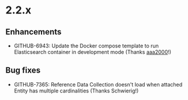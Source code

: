# 2.2.x

## Enhancements

- GITHUB-6943: Update the Docker compose template to run Elasticsearch container in development mode (Thanks [aaa2000](https://github.com/aaa2000)!)

## Bug fixes

- GITHUB-7365: Reference Data Collection doesn't load when attached Entity has multiple cardinalities (Thanks Schwierig!)
